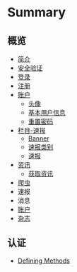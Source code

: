 # Summary

## 概览

* [简介](README.md)
* [安全验证](yan-zheng.md)
* [登录](deng-lu.md)
* [注册](zhu-ce.md)
* [账户](zhang-hu.md)
  * [头像](zhang-hu/tou-xiang.md)
  * [基本用户信息](zhang-hu/ji-ben-yong-hu-xin-xi.md)
  * [重置密码](zhang-hu/zhong-zhi-mi-ma.md)
* [栏目-速报](shou-ye.md)
  * [Banner](shou-ye/banner.md)
  * [速报类别](shou-ye/su-bao-lei-bie.md)
  * [速报](shou-ye/su-bao.md)
* [资讯](zi-xun.md)
  * [获取资讯](zi-xun/huo-qu-zi-xun.md)
* [爬虫](pa-chong.md)
* 速报
* 消息
* [账户](zhang-hu.md)
* [杂志](za-zhi.md)

## 认证

* [Defining Methods](methods.md)

